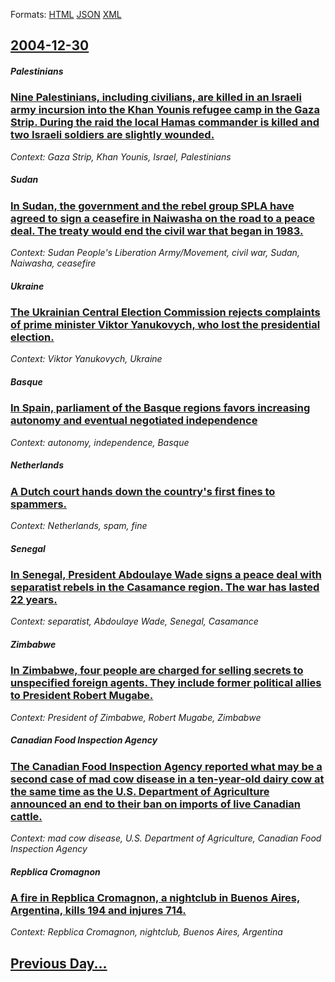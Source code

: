 
Formats: [HTML](2004/12/30/index.html)  [JSON](2004/12/30/index.json)  [XML](2004/12/30/index.xml)  

## [2004-12-30](/news/2004/12/30/index.md)

##### Palestinians
### [ Nine Palestinians, including civilians, are killed in an Israeli army incursion into the Khan Younis refugee camp in the Gaza Strip. During the raid the local Hamas commander is killed and two Israeli soldiers are slightly wounded. ](/news/2004/12/30/nine-palestinians-including-civilians-are-killed-in-an-israeli-army-incursion-into-the-khan-younis-refugee-camp-in-the-gaza-strip-during.md)
_Context: Gaza Strip, Khan Younis, Israel, Palestinians_

##### Sudan
### [ In Sudan, the government and the rebel group SPLA have agreed to sign a ceasefire in Naiwasha on the road to a peace deal. The treaty would end the civil war that began in 1983. ](/news/2004/12/30/in-sudan-the-government-and-the-rebel-group-spla-have-agreed-to-sign-a-ceasefire-in-naiwasha-on-the-road-to-a-peace-deal-the-treaty-would.md)
_Context: Sudan People's Liberation Army/Movement, civil war, Sudan, Naiwasha, ceasefire_

##### Ukraine
### [ The Ukrainian Central Election Commission rejects complaints of prime minister Viktor Yanukovych, who lost the presidential election. ](/news/2004/12/30/the-ukrainian-central-election-commission-rejects-complaints-of-prime-minister-viktor-yanukovych-who-lost-the-presidential-election.md)
_Context: Viktor Yanukovych, Ukraine_

##### Basque
### [ In Spain, parliament of the Basque regions favors increasing autonomy and eventual negotiated independence ](/news/2004/12/30/in-spain-parliament-of-the-basque-regions-favors-increasing-autonomy-and-eventual-negotiated-independence.md)
_Context: autonomy, independence, Basque_

##### Netherlands
### [ A Dutch court hands down the country's first fines to spammers. ](/news/2004/12/30/a-dutch-court-hands-down-the-country-s-first-fines-to-spammers.md)
_Context: Netherlands, spam, fine_

##### Senegal
### [ In Senegal, President Abdoulaye Wade signs a peace deal with separatist rebels in the Casamance region. The war has lasted 22 years. ](/news/2004/12/30/in-senegal-president-abdoulaye-wade-signs-a-peace-deal-with-separatist-rebels-in-the-casamance-region-the-war-has-lasted-22-years.md)
_Context: separatist, Abdoulaye Wade, Senegal, Casamance_

##### Zimbabwe
### [ In Zimbabwe, four people are charged for selling secrets to unspecified foreign agents. They include former political allies to President Robert Mugabe. ](/news/2004/12/30/in-zimbabwe-four-people-are-charged-for-selling-secrets-to-unspecified-foreign-agents-they-include-former-political-allies-to-president-r.md)
_Context: President of Zimbabwe, Robert Mugabe, Zimbabwe_

##### Canadian Food Inspection Agency
### [ The Canadian Food Inspection Agency reported what may be a second case of mad cow disease in a ten-year-old dairy cow at the same time as the U.S. Department of Agriculture announced an end to their ban on imports of live Canadian cattle. ](/news/2004/12/30/the-canadian-food-inspection-agency-reported-what-may-be-a-second-case-of-mad-cow-disease-in-a-ten-year-old-dairy-cow-at-the-same-time-as-t.md)
_Context: mad cow disease, U.S. Department of Agriculture, Canadian Food Inspection Agency_

##### Repblica Cromagnon
### [ A fire in Repblica Cromagnon, a nightclub in Buenos Aires, Argentina, kills 194 and injures 714. ](/news/2004/12/30/a-fire-in-republica-cromagnon-a-nightclub-in-buenos-aires-argentina-kills-194-and-injures-714.md)
_Context: Repblica Cromagnon, nightclub, Buenos Aires, Argentina_

## [Previous Day...](/news/2004/12/29/index.md)


